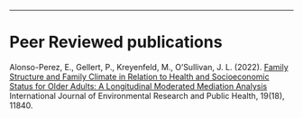 ---
# Peer Reviewed publications

Alonso-Perez, E., Gellert, P., Kreyenfeld, M., O’Sullivan, J. L. (2022). [Family Structure and Family Climate in Relation to Health and Socioeconomic Status for Older Adults: A Longitudinal Moderated Mediation Analysis](https://www.mdpi.com/1660-4601/19/18/11840) International Journal of Environmental Research and Public Health, 19(18), 11840.
